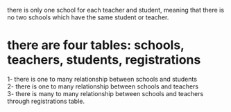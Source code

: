  there is only one school for each teacher and student, meaning that there is no two schools which have the same student or teacher.
# there are four tables: schools, teachers, students, registrations 
1- there is one to many relationship between schools and students\
2- there is one to many relationship between schools and teachers\
3- there is many to many relationship between schools and teachers through registrations table.
